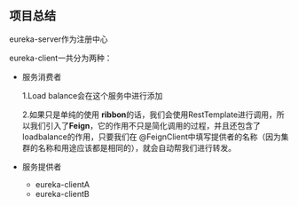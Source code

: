 ## 项目总结



eureka-server作为注册中心

eureka-client一共分为两种：

* 服务消费者

  1.Load balance会在这个服务中进行添加

  2.如果只是单纯的使用 **ribbon**的话，我们会使用RestTemplate进行调用，所以我们引入了**Feign**，它的作用不只是简化调用的过程，并且还包含了 loadbalance的作用，只要我们在 @FeignClient中填写提供者的名称（因为集群的名称和用途应该都是相同的），就会自动帮我们进行转发。

* 服务提供者

  * eureka-clientA
  * eureka-clientB

